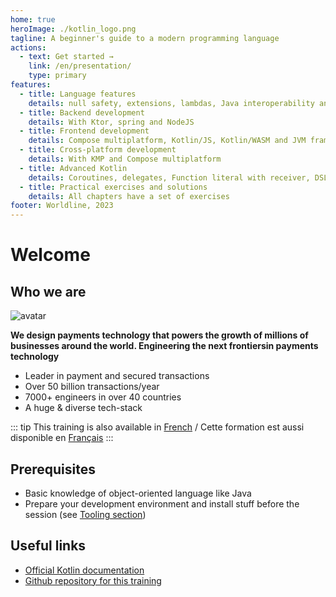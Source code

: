 ```yaml
---
home: true
heroImage: ./kotlin_logo.png
tagline: A beginner's guide to a modern programming language
actions:
  - text: Get started →
    link: /en/presentation/
    type: primary
features:
  - title: Language features
    details: null safety, extensions, lambdas, Java interoperability and more
  - title: Backend development
    details: With Ktor, spring and NodeJS
  - title: Frontend development
    details: Compose multiplatform, Kotlin/JS, Kotlin/WASM and JVM frameworks
  - title: Cross-platform development
    details: With KMP and Compose multiplatform
  - title: Advanced Kotlin
    details: Coroutines, delegates, Function literal with receiver, DSLs and more
  - title: Practical exercises and solutions
    details: All chapters have a set of exercises
footer: Worldline, 2023
---
```


# Welcome

## Who we are

![avatar](./assets/logo_worldline.png)

**We design payments technology that powers the growth of millions​ of businesses around the world. Engineering the next frontiers​ in payments technology​**

- Leader in payment and secured transactions
- Over 50 billion transactions/year​
- 7000+ engineers in over 40 countries
- A huge & diverse tech-stack

::: tip
This training is also available in [French](/fr/) / Cette formation est aussi disponible en [Français](/fr/)
:::

## Prerequisites

- Basic knowledge of object-oriented language like Java
- Prepare your development environment and install stuff before the session (see [Tooling section](tooling))

## Useful links

- [Official Kotlin documentation](https://kotlinlang.org/docs/home.html)
- [Github repository for this training](https://github.com/worldline/learning-kotlin)
